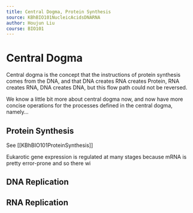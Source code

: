 ```yaml
---
title: Central Dogma, Protein Synthesis
source: KBhBIO101NucleicAcidsDNARNA
author: Houjun Liu
course: BIO101
---
```


# Central Dogma
Central dogma is the concept that the instructions of protein synthesis comes from the DNA, and that DNA creates RNA creates Protein, RNA creates RNA, DNA creates DNA, but this flow path could not be reversed.

We know a little bit more about central dogma now, and now have more concise operations for the processes defined in the central dogma, namely...

## Protein Synthesis
See [[KBhBIO101ProteinSynthesis]]

Eukarotic gene expression is regulated at many stages because mRNA is pretty error-prone and so there wi

## DNA Replication

## RNA Replication
